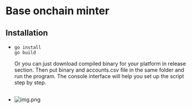 # Base onchain minter

## Installation

* ```shell
  go install
  go build
  ```
   Or you can just download compiled binary for your platform in release section. Then put binary and accounts.csv file in the same folder and run the program. The console interface will help you set up the script step by step.
##
* ![img.png](img.png)